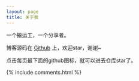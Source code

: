 ```yaml
---
layout: page
title: 关于我 
---
```


一个搬运工，一个分享者。

<p> 

博客源码在 <a target="_blank" href='https://github.com/A-light/cui.github.io'>Github</a> 上，欢迎star，谢谢~

点击每页最下面的github图标，就可以进去仓库star了。

<p> 

<p> 

<p> 


{% include comments.html %}

